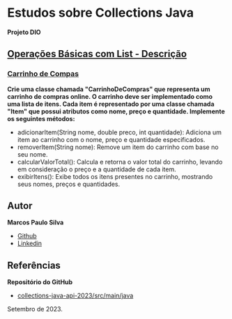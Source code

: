 # Estudos sobre Collections Java
**Projeto DIO**

## [Operações Básicas com List - Descrição](https://github.com/cami-la/collections-java-api-2023/tree/master/src/main/java/list#operações-básicas-com-list)
### [Carrinho de Compas](https://github.com/cami-la/collections-java-api-2023/tree/master/src/main/java/list#2-carrinho-de-compras)

**Crie uma classe chamada "CarrinhoDeCompras" que representa um carrinho de compras online. O carrinho deve ser implementado como uma lista de itens. Cada item é representado por uma classe chamada "Item" que possui atributos como nome, preço e quantidade. Implemente os seguintes métodos:**

- adicionarItem(String nome, double preco, int quantidade): Adiciona um item ao carrinho com o nome, preço e quantidade especificados.
- removerItem(String nome): Remove um item do carrinho com base no seu nome.
- calcularValorTotal(): Calcula e retorna o valor total do carrinho, levando em consideração o preço e a quantidade de cada item.
- exibirItens(): Exibe todos os itens presentes no carrinho, mostrando seus nomes, preços e quantidades.


## Autor

**Marcos Paulo Silva**
- [Github](https://www.github.com/souomarcos)
- [Linkedin](https://www.github.com/souomarcos)

## Referências

**Repositório do GitHub**
- [collections-java-api-2023/src/main/java](https://github.com/cami-la/collections-java-api-2023/tree/master/src/main/java/list#2-carrinho-de-compras)

Setembro de 2023.